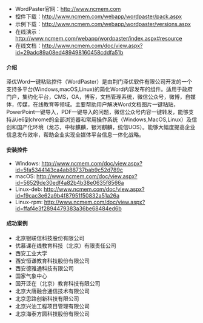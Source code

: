 - WordPaster官网：http://www.ncmem.com
- 控件下载：http://www.ncmem.com/webapp/wordpaster/pack.aspx
- 示例下载：http://www.ncmem.com/webapp/wordpaster/versions.aspx
- 在线演示：http://www.ncmem.com/webapp/wordpaster/index.aspx#resource
- 在线文档：http://www.ncmem.com/doc/view.aspx?id=29adc89a08ed489498160458cddfa51b

#### 介绍
泽优Word一键粘贴控件（WordPaster）是由荆门泽优软件有限公司开发的一个支持多平台(Windows,macOS,Linux)的简化Word内容发布的组件。适用于政府门户，集约化平台，CMS，OA，博客，文档管理系统，微信公众号，微博，自媒体，传媒，在线教育等领域。主要帮助用户解决Word文档图片一键粘贴，PowerPoint一键导入，PDF一键导入的问题，微信公众号内容一键转发，能够支持从ie6到chrome的全部浏览器和常用操作系统（Windows,MacOS,Linux）及信创和国产化环境（龙芯，中标麒麟，银河麒麟，统信UOS）。能够大幅度提高企业信息发布效率，帮助企业实现全媒体平台信息一体化战略。

#### 安装控件

- Windows: http://www.ncmem.com/doc/view.aspx?id=5fa5344143ca4ab88737bab9c52d789c
- macOS: http://www.ncmem.com/doc/view.aspx?id=56529de30edf4a82b4b38e0635f8566a
- Linux-deb: http://www.ncmem.com/doc/view.aspx?id=f9cac3e62a9b4f87951f50832a51a26a
- Linux-rpm: http://www.ncmem.com/doc/view.aspx?id=ffaf4e3f2894479383a36be68484ed6b

#### 成功案例

- 北京银联信科技股份有限公司
- 优慕课在线教育科技（北京）有限责任公司
- 西安工业大学
- 西安恒谦教育科技股份有限公司
- 西安德雅通科技有限公司
- 国家气象中心
- 国开泛在（北京）教育科技有限公司
- 北京大唐融合通信技术有限公司
- 北京思路创新科技有限公司
- 北京兴油工程项目管理有限公司
- 北京海泰方圆科技股份有限公司

